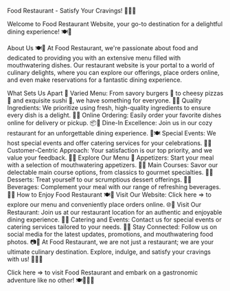 Food Restaurant - Satisfy Your Cravings! 🍔🍕🍣



Welcome to Food Restaurant Website, your go-to destination for a delightful dining experience! 🍽️🍷

About Us 🍽️🍴
At Food Restaurant, we're passionate about food and dedicated to providing you with an extensive menu filled with mouthwatering dishes. Our restaurant website is your portal to a world of culinary delights, where you can explore our offerings, place orders online, and even make reservations for a fantastic dining experience.

What Sets Us Apart 🌟
Varied Menu: From savory burgers 🍔 to cheesy pizzas 🍕 and exquisite sushi 🍣, we have something for everyone. 🍱🍟
Quality Ingredients: We prioritize using fresh, high-quality ingredients to ensure every dish is a delight. 🌽🍅
Online Ordering: Easily order your favorite dishes online for delivery or pickup. 📦🚗
Dine-In Excellence: Join us in our cozy restaurant for an unforgettable dining experience. 🏡🍽️
Special Events: We host special events and offer catering services for your celebrations. 🎉🎈
Customer-Centric Approach: Your satisfaction is our top priority, and we value your feedback. 📝🤝
Explore Our Menu 📜
Appetizers: Start your meal with a selection of mouthwatering appetizers. 🍤🍟
Main Courses: Savor our delectable main course options, from classics to gourmet specialties. 🍝🍛
Desserts: Treat yourself to our scrumptious dessert offerings. 🍰🍨
Beverages: Complement your meal with our range of refreshing beverages. 🍹🥤
How to Enjoy Food Restaurant 🍽️🎉
Visit Our Website: Click here => to explore our menu and conveniently place orders online. 🌐📲
Visit Our Restaurant: Join us at our restaurant location for an authentic and enjoyable dining experience. 🏡🚗
Catering and Events: Contact us for special events or catering services tailored to your needs. 🎈🎊
Stay Connected: Follow us on social media for the latest updates, promotions, and mouthwatering food photos. 📷📢
At Food Restaurant, we are not just a restaurant; we are your ultimate culinary destination. Explore, indulge, and satisfy your cravings with us! 🍴🌟🎉

Click here => to visit Food Restaurant and embark on a gastronomic adventure like no other! 🍽️🥂🍰🌮
